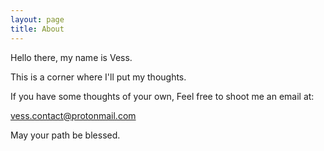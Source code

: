 ```yaml
---
layout: page
title: About
---
```


Hello there, my name is Vess.

This is a corner where I'll put my thoughts.

If you have some thoughts of your own,
Feel free to shoot me an email at:

vess.contact@protonmail.com

May your path be blessed.